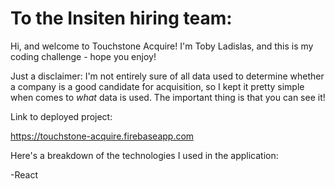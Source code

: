 # To the Insiten hiring team:

Hi, and welcome to Touchstone Acquire!  I'm Toby Ladislas, and this is my coding challenge - hope you enjoy!

Just a disclaimer: I'm not entirely sure of all data used to determine whether a company is a good candidate for acquisition, so I kept it pretty simple when comes to *what* data is used.  The important thing is that you can see it!

Link to deployed project:  

https://touchstone-acquire.firebaseapp.com

Here's a breakdown of the technologies I used in the application:

-React  
